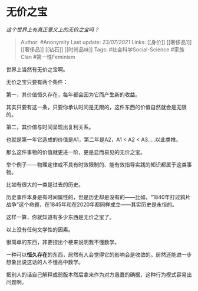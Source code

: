 # 无价之宝
*这个世界上有真正意义上的无价之宝吗？*

> Author: #Anonymity
Last update: *23/07/2021* 
Links: [[身价]] [[奢侈品1]] [[奢侈品]] [[钻石]] [[时尚品味]]
Tags:  #社会科学Social-Science #家族Clan #第一性Feminism 



世界上当然有无价之宝啊。

无价之宝只要有两个条件：

第一，其价值恒久存在，每年都会因为它而产生新的收益。

其实只要有这一条，只要你承认时间是无限的，这件东西的价值自然就会是无限的。

第二，其价值与时间呈现出复利关系。

也就是第一年它造成的价值是A1，第二年是A2，A1 < A2 < A3.....以此类推。

那么这件事物的价值就更进一阶，更是显而易见的无价之宝。

举个例子——物理定律或不具有时效限制的、能有效指导实践的知识都属于这类事物。

比如有很大的一类是过去的历史。

历史事件本身是有时间属性的，但是历史却是没有的——比如，“1840年打过鸦片战争”这个命题，在1845年和在2020年都同样成立——其实历史是永恒的。

这样一算，你就知道有多少东西是无价之宝了。

以上没有任何文学性的因素。

  


很简单的东西，非要捏出个梗来说明我不懂数学。

一种可以**恒久存在**的东西，居然有人会觉得它的影响会是收敛的。居然还能进一步想象出说这话的人不懂高中数学。

把别人的话自己解释成弱版本然后拿来作为对方愚蠢的确据，这种行为模式容易出问题啊。



